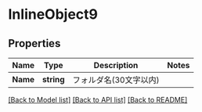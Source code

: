 # InlineObject9

## Properties

Name | Type | Description | Notes
------------ | ------------- | ------------- | -------------
**Name** | **string** | フォルダ名(30文字以内) | 

[[Back to Model list]](../README.md#documentation-for-models) [[Back to API list]](../README.md#documentation-for-api-endpoints) [[Back to README]](../README.md)


